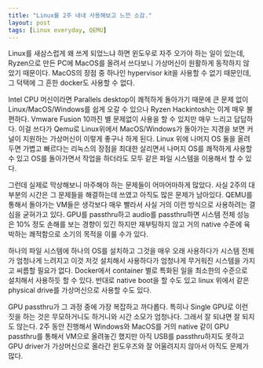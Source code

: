 ```yaml
---
title: "Linux를 2주 내내 사용해보고 느낀 소감."
layout: post
tags: [Linux everyday, QEMU]
---
```


Linux를 새삼스럽게 왜 쓰게 되었느냐 하면 윈도우로 자주 오가야 하는 일이 있는데, Ryzen으로 만든 PC에 MacOS를 올려서 쓰다보니 가상머신이 원활하게 동작하지 않았기 때문이다. MacOS의 장점 중 하나인 hypervisor kit을 사용할 수 없기 때문인데, 그 덕택에 그 흔한 docker도 사용할 수 없다. 

Intel CPU 머신이라면 Parallels desktop이 쾌적하게 돌아가기 때문에 큰 문제 없이 Linux/MacOS/Windows를 쉽게 오갈 수 있으나 Ryzen Hackintosh는 이게 매우 불편하다. Vmware Fusion 10까진 별 문제없이 사용을 할 수 있지만 매우 느리고 답답하다. 이걸 쓰다가 Qemu로 Linux위에서 MacOS/Windows가 돌아가는 지경을 보면 커널이 지원하는 가상머신이 이렇게 좋구나 하게 된다. Linux 위에 나머지 OS 둘을 올려두면 가볍고 빠르다는 리눅스의 장점을 최대한 살리면서 나머지 OS를 쾌적하게 사용할 수 있고 OS를 돌아가면서 작업을 하더라도 모두 같은 파일 시스템을 이용해서 할 수 있다. 

그런데 실제로 막상해보니 마주해야 하는 문제들이 어마어마하게 많았다. 사실 2주의 대부분의 시간은 그 문제들을 해결하는데 쓰였고 아직도 많은 문제가 남아있다. QEMU를 통해서 돌아가는 VM들은 생각보다 매우 빨라서 사실 거의 이런 방식으로 사용하려는 결심을 굳혀가고 있다. GPU를 passthru하고 audio를 passthru하면 시스템 전체 성능은 10% 정도 손해를 보는 경향이 있긴 하지만 재부팅하지 않고 거의 native 수준에 육박하는 쾌적함으로 소기의 목적을 이룰 수가 있다. 

하나의 파일 시스템에 하나의 OS를 설치하고 그것을 매우 오래 사용하다가 시스템 전체가 엄청나게 느려지고 이것 저것 설치해서 사용하다가 엄청나게 무거워진 시스템을 가지고 씨름할 필요가 없다. Docker에서 container 별로 특화된 일을 최소한의 수준으로 설치해서 사용하듯 할 수 있다. 반대로 native boot을 할 수도 있고 linux 위에서 같은 physical drive를 가상머신으로 사용할 수도 있다. 

GPU passthru가 그 과정 중에 가장 복잡하고 까다롭다. 특히나 Single GPU로 이런 짓을 하는 것은 무모하거니도 하거니와 시간 소모가 엄청나다. 그래서 잘 되냐면 잘 되지도 않는다. 2주 동안 진행해서 Windows와 MacOS를 거의 native 같이 GPU passthru를 통해서 VM으로 올려놓긴 했지만 아직 USB를 passthru하지도 못하고 GPU driver가 가상머신으로 올라간 윈도우즈와 잘 어울려지지 않아서 아직도 문제가 많다. 

